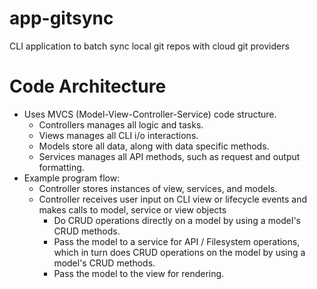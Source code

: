 # app-gitsync
CLI application to batch sync local git repos with cloud git providers

# Code Architecture
- Uses MVCS (Model-View-Controller-Service) code structure.
  - Controllers manages all logic and tasks.
  - Views manages all CLI i/o interactions.
  - Models store all data, along with data specific methods.
  - Services manages all API methods, such as request and output formatting.
- Example program flow:
  - Controller stores instances of view, services, and models. 
  - Controller receives user input on CLI view or lifecycle events and makes calls to model, service or view objects
    - Do CRUD operations directly on a model by using a model's CRUD methods.
    - Pass the model to a service for API / Filesystem operations, which in turn does CRUD operations on the model by using a model's CRUD methods.
    - Pass the model to the view for rendering.